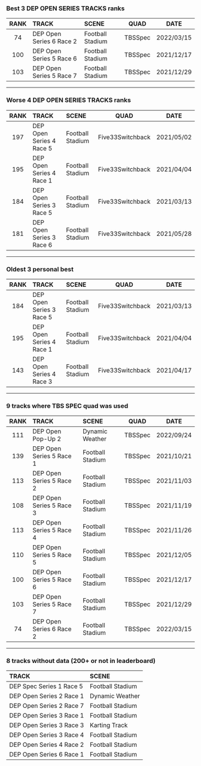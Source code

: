 ### Best 3 DEP OPEN SERIES TRACKS ranks
|RANK|TRACK|SCENE|QUAD|DATE|
|:---:|:---|:---|:---:|:---:|
|74|DEP Open Series 6 Race 2|Football Stadium|TBSSpec|2022/03/15|
|100|DEP Open Series 5 Race 6|Football Stadium|TBSSpec|2021/12/17|
|103|DEP Open Series 5 Race 7|Football Stadium|TBSSpec|2021/12/29|
---
### Worse 4 DEP OPEN SERIES TRACKS ranks
|RANK|TRACK|SCENE|QUAD|DATE|
|:---:|:---|:---|:---:|:---:|
|197|DEP Open Series 4 Race 5|Football Stadium|Five33Switchback|2021/05/02|
|195|DEP Open Series 4 Race 1|Football Stadium|Five33Switchback|2021/04/04|
|184|DEP Open Series 3 Race 5|Football Stadium|Five33Switchback|2021/03/13|
|181|DEP Open Series 3 Race 6|Football Stadium|Five33Switchback|2021/05/28|
---
### Oldest 3 personal best
|RANK|TRACK|SCENE|QUAD|DATE|
|:---:|:---|:---|:---:|:---:|
|184|DEP Open Series 3 Race 5|Football Stadium|Five33Switchback|2021/03/13|
|195|DEP Open Series 4 Race 1|Football Stadium|Five33Switchback|2021/04/04|
|143|DEP Open Series 4 Race 3|Football Stadium|Five33Switchback|2021/04/17|
---
### 9 tracks where TBS SPEC quad was used
|RANK|TRACK|SCENE|QUAD|DATE|
|:---:|:---|:---|:---:|:---:|
|111|DEP Open Pop-Up 2|Dynamic Weather|TBSSpec|2022/09/24|
|139|DEP Open Series 5 Race 1|Football Stadium|TBSSpec|2021/10/21|
|113|DEP Open Series 5 Race 2|Football Stadium|TBSSpec|2021/11/03|
|108|DEP Open Series 5 Race 3|Football Stadium|TBSSpec|2021/11/19|
|113|DEP Open Series 5 Race 4|Football Stadium|TBSSpec|2021/11/26|
|110|DEP Open Series 5 Race 5|Football Stadium|TBSSpec|2021/12/05|
|100|DEP Open Series 5 Race 6|Football Stadium|TBSSpec|2021/12/17|
|103|DEP Open Series 5 Race 7|Football Stadium|TBSSpec|2021/12/29|
|74|DEP Open Series 6 Race 2|Football Stadium|TBSSpec|2022/03/15|
---
### 8 tracks without data (200+ or not in leaderboard)
|TRACK|SCENE|
|:---|:---|
|DEP Spec Series 1 Race 5|Football Stadium|
|DEP Open Series 2 Race 1|Dynamic Weather|
|DEP Open Series 2 Race 7|Football Stadium|
|DEP Open Series 3 Race 1|Football Stadium|
|DEP Open Series 3 Race 3|Karting Track|
|DEP Open Series 3 Race 4|Football Stadium|
|DEP Open Series 4 Race 2|Football Stadium|
|DEP Open Series 6 Race 1|Football Stadium|
